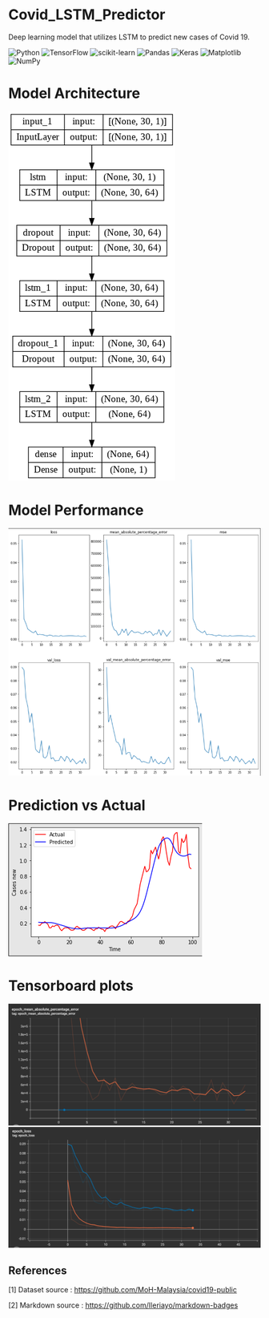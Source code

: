 # Covid_LSTM_Predictor

Deep learning model that utilizes LSTM to predict new cases of Covid 19.

![Python](https://img.shields.io/badge/python-3670A0?style=for-the-badge&logo=python&logoColor=ffdd54)
![TensorFlow](https://img.shields.io/badge/TensorFlow-%23FF6F00.svg?style=for-the-badge&logo=TensorFlow&logoColor=white)
![scikit-learn](https://img.shields.io/badge/scikit--learn-%23F7931E.svg?style=for-the-badge&logo=scikit-learn&logoColor=white)
![Pandas](https://img.shields.io/badge/pandas-%23150458.svg?style=for-the-badge&logo=pandas&logoColor=white)
![Keras](https://img.shields.io/badge/Keras-%23D00000.svg?style=for-the-badge&logo=Keras&logoColor=white)
![Matplotlib](https://img.shields.io/badge/Matplotlib-%23ffffff.svg?style=for-the-badge&logo=Matplotlib&logoColor=black)
![NumPy](https://img.shields.io/badge/numpy-%23013243.svg?style=for-the-badge&logo=numpy&logoColor=white)

# Model Architecture
![Model](https://github.com/Nesan135/Covid_LSTM_Predictor/blob/main/src/model.png?raw=true)

# Model Performance
![Performance](https://github.com/Nesan135/Covid_LSTM_Predictor/blob/main/src/performance.png?raw=true)

# Prediction vs Actual
![Predictions](https://github.com/Nesan135/Covid_LSTM_Predictor/blob/main/src/prediction.png)

# Tensorboard plots
![epoch_mape](https://github.com/Nesan135/Covid_LSTM_Predictor/blob/main/src/epoch_mape.png?raw=true)
![epoch_loss](https://github.com/Nesan135/Covid_LSTM_Predictor/blob/main/src/epoch_loss.png?raw=true)
## References
<a id="1">[1]</a> 
Dataset source : https://github.com/MoH-Malaysia/covid19-public

<a id="2">[2]</a> Markdown source : https://github.com/Ileriayo/markdown-badges
